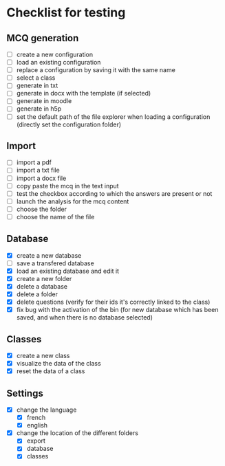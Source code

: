 # Checklist for testing

## MCQ generation

- [ ] create a new configuration
- [ ] load an existing configuration
- [ ] replace a configuration by saving it with the same name
- [ ] select a class
- [ ] generate in txt
- [ ] generate in docx with the template (if selected)
- [ ] generate in moodle
- [ ] generate in h5p
- [ ] set the default path of the file explorer when loading a configuration (directly set the configuration folder)

## Import

- [ ] import a pdf
- [ ] import a txt file
- [ ] import a docx file
- [ ] copy paste the mcq in the text input
- [ ] test the checkbox according to which the answers are present or not
- [ ] launch the analysis for the mcq content
- [ ] choose the folder
- [ ] choose the name of the file

## Database

- [x] create a new database
- [ ] save a transfered database
- [x] load an existing database and edit it
- [x] create a new folder
- [x] delete a database
- [x] delete a folder
- [x] delete questions (verify for their ids it's correctly linked to the class)
- [x] fix bug with the activation of the bin (for new database which has been saved, and when there is no database selected)

## Classes

- [x] create a new class
- [x] visualize the data of the class
- [x] reset the data of a class

## Settings

- [x] change the language
  - [x] french
  - [x] english
- [x] change the location of the different folders
  - [x] export
  - [x] database
  - [x] classes
